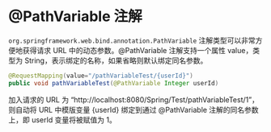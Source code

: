 # @PathVariable 注解
`org.springframework.web.bind.annotation.PathVariable` 注解类型可以非常方便地获得请求 URL 中的动态参数。@PathVariable 注解支持一个属性 value，类型为 String，表示绑定的名称，如果省略则默认绑定同名参数。

```java
@RequestMapping(value="/pathVariableTest/{userId}")
public void pathVariableTest(@PathVariable Integer userId)
```

加入请求的 URL 为 “http://localhost:8080/Spring/Test/pathVariableTest/1”，则自动将 URL 中模版变量 {userId} 绑定到通过 @PathVariable 注解的同名参数上，即 userId 变量将被赋值为 1。
